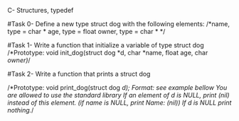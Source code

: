 C- Structures, typedef

#Task 0- Define a new type struct dog with the following elements:
/*name, type = char *
age, type = float
owner, type = char * */

#Task 1- Write a function that initialize a variable of type struct dog
/*Prototype: void init_dog(struct dog *d, char *name, float age, char *owner)*/

#Task 2- Write a function that prints a struct dog

/*Prototype: void print_dog(struct dog *d);
Format: see example bellow
You are allowed to use the standard library
If an element of d is NULL, print (nil) instead of this element. (if name is NULL, print Name: (nil))
If d is NULL print nothing.*/
